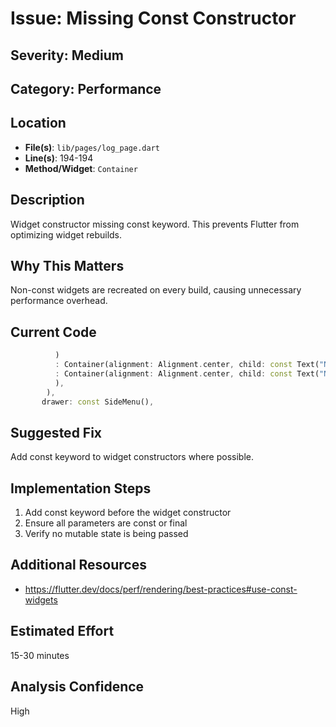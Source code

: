 # Issue: Missing Const Constructor

## Severity: Medium

## Category: Performance

## Location
- **File(s)**: `lib/pages/log_page.dart`
- **Line(s)**: 194-194
- **Method/Widget**: `Container`

## Description
Widget constructor missing const keyword. This prevents Flutter from optimizing widget rebuilds.

## Why This Matters
Non-const widgets are recreated on every build, causing unnecessary performance overhead.

## Current Code
```dart
          )
          : Container(alignment: Alignment.center, child: const Text("No Device Selected!", style: TextStyle(color: Colors.red, fontSize: 24, fontWeight: FontWeight.bold)))
          : Container(alignment: Alignment.center, child: const Text("No Device Selected!", style: TextStyle(color: Colors.red, fontSize: 24, fontWeight: FontWeight.bold)))
          ),
        ),
       drawer: const SideMenu(),
```

## Suggested Fix
Add const keyword to widget constructors where possible.

## Implementation Steps
1. Add const keyword before the widget constructor
2. Ensure all parameters are const or final
3. Verify no mutable state is being passed

## Additional Resources
- https://flutter.dev/docs/perf/rendering/best-practices#use-const-widgets

## Estimated Effort
15-30 minutes

## Analysis Confidence
High
